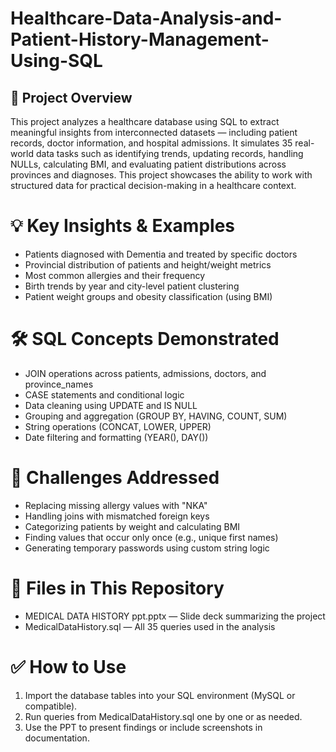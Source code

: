 # Healthcare-Data-Analysis-and-Patient-History-Management-Using-SQL
## 📘 Project Overview
This project analyzes a healthcare database using SQL to extract meaningful insights from interconnected datasets — including patient records, doctor information, and hospital admissions.
It simulates 35 real-world data tasks such as identifying trends, updating records, handling NULLs, calculating BMI, and evaluating patient distributions across provinces and diagnoses. This project showcases the ability to work with structured data for practical decision-making in a healthcare context.

# 💡 Key Insights & Examples
- Patients diagnosed with Dementia and treated by specific doctors
- Provincial distribution of patients and height/weight metrics
- Most common allergies and their frequency
- Birth trends by year and city-level patient clustering
- Patient weight groups and obesity classification (using BMI)

# 🛠 SQL Concepts Demonstrated
- JOIN operations across patients, admissions, doctors, and province_names
- CASE statements and conditional logic
- Data cleaning using UPDATE and IS NULL
- Grouping and aggregation (GROUP BY, HAVING, COUNT, SUM)
- String operations (CONCAT, LOWER, UPPER)
- Date filtering and formatting (YEAR(), DAY())

# 🚧 Challenges Addressed
- Replacing missing allergy values with "NKA"
- Handling joins with mismatched foreign keys
- Categorizing patients by weight and calculating BMI
- Finding values that occur only once (e.g., unique first names)
- Generating temporary passwords using custom string logic

# 📂 Files in This Repository
- MEDICAL DATA HISTORY ppt.pptx — Slide deck summarizing the project
- MedicalDataHistory.sql — All 35 queries used in the analysis

# ✅ How to Use
1. Import the database tables into your SQL environment (MySQL or compatible).
2. Run queries from MedicalDataHistory.sql one by one or as needed.
3. Use the PPT to present findings or include screenshots in documentation.
